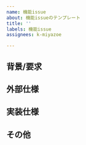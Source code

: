 ```yaml
---
name: 機能issue
about: 機能issueのテンプレート
title: ''
labels: 機能issue
assignees: k-miyazoe

---
```


## 背景/要求
<!-- ユーザの要求はなにか。なぜその要求が生まれたのか？-->

## 外部仕様
<!-- ユーザの操作に対してどのような振る舞いをするか-->

## 実装仕様
<!-- 実装における特記すべき仕様があれば記載 -->

## その他
